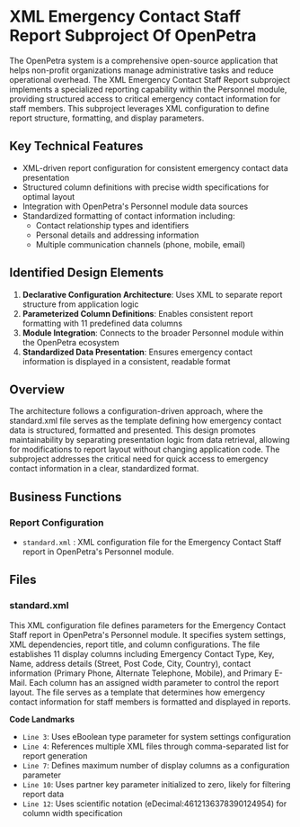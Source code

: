 # XML Emergency Contact Staff Report Subproject Of OpenPetra

The OpenPetra system is a comprehensive open-source application that helps non-profit organizations manage administrative tasks and reduce operational overhead. The XML Emergency Contact Staff Report subproject implements a specialized reporting capability within the Personnel module, providing structured access to critical emergency contact information for staff members. This subproject leverages XML configuration to define report structure, formatting, and display parameters.

## Key Technical Features

- XML-driven report configuration for consistent emergency contact data presentation
- Structured column definitions with precise width specifications for optimal layout
- Integration with OpenPetra's Personnel module data sources
- Standardized formatting of contact information including:
  - Contact relationship types and identifiers
  - Personal details and addressing information
  - Multiple communication channels (phone, mobile, email)

## Identified Design Elements

1. **Declarative Configuration Architecture**: Uses XML to separate report structure from application logic
2. **Parameterized Column Definitions**: Enables consistent report formatting with 11 predefined data columns
3. **Module Integration**: Connects to the broader Personnel module within the OpenPetra ecosystem
4. **Standardized Data Presentation**: Ensures emergency contact information is displayed in a consistent, readable format

## Overview
The architecture follows a configuration-driven approach, where the standard.xml file serves as the template defining how emergency contact data is structured, formatted and presented. This design promotes maintainability by separating presentation logic from data retrieval, allowing for modifications to report layout without changing application code. The subproject addresses the critical need for quick access to emergency contact information in a clear, standardized format.

## Business Functions

### Report Configuration
- `standard.xml` : XML configuration file for the Emergency Contact Staff report in OpenPetra's Personnel module.

## Files
### standard.xml

This XML configuration file defines parameters for the Emergency Contact Staff report in OpenPetra's Personnel module. It specifies system settings, XML dependencies, report title, and column configurations. The file establishes 11 display columns including Emergency Contact Type, Key, Name, address details (Street, Post Code, City, Country), contact information (Primary Phone, Alternate Telephone, Mobile), and Primary E-Mail. Each column has an assigned width parameter to control the report layout. The file serves as a template that determines how emergency contact information for staff members is formatted and displayed in reports.

 **Code Landmarks**
- `Line 3`: Uses eBoolean type parameter for system settings configuration
- `Line 4`: References multiple XML files through comma-separated list for report generation
- `Line 7`: Defines maximum number of display columns as a configuration parameter
- `Line 10`: Uses partner key parameter initialized to zero, likely for filtering report data
- `Line 12`: Uses scientific notation (eDecimal:4612136378390124954) for column width specification

[Generated by the Sage AI expert workbench: 2025-03-30 02:22:57  https://sage-tech.ai/workbench]: #